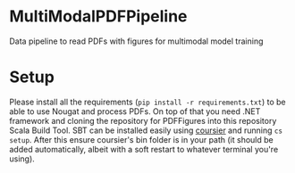 # MultiModalPDFPipeline
Data pipeline to read PDFs with figures for multimodal model training

# Setup
Please install all the requirements (`pip install -r requirements.txt`) to be able to use Nougat and process PDFs. On top of that you need .NET framework and cloning the repository for PDFFigures into this repository Scala Build Tool. SBT can be installed easily using [coursier](https://get-coursier.io/docs/cli-installation) and running `cs setup`. After this ensure coursier's bin folder is in your path (it should be added automatically, albeit with a soft restart to whatever terminal you're using).